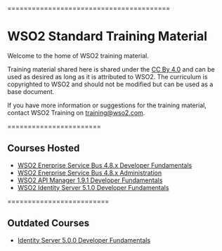 ========================================
<h1>WSO2 Standard Training Material</h1>

Welcome to the home of WSO2 training material. 

Training material shared here is shared under the [CC By 4.0](https://creativecommons.org/licenses/by/4.0/) and can be used as desired as long as it is attributed to WSO2.  The curriculum is copyrighted to WSO2 and should not be modified but can be used as a base document.

If you have more information or suggestions for the training material, contact WSO2 Training on training@wso2.com. 

=======================
<h2>Courses Hosted</h2>

* [WSO2 Enerprise Service Bus 4.8.x Developer Fundamentals](https://github.com/wso2/WSO2-Training/releases/tag/ESB4.8.xDF)
* [WSO2 Enerprise Service Bus 4.8.x Administration](https://github.com/wso2/WSO2-Training/releases/tag/ESB4.8.xA)
* [WSO2 API Manager 1.9.1 Developer Fundamentals](https://github.com/wso2/WSO2-Training/releases/tag/APIM1.9.1DF)
* [WSO2 Identity Server 5.1.0 Developer Fundamentals](https://github.com/wso2/WSO2-Training/releases/tag/IS5.1.0DF)

=========================
<h2>Outdated Courses</h2>

* [Identity Server 5.0.0 Developer Fundamentals](https://github.com/wso2/WSO2-Training/releases/tag/IS5.0.0DF)
